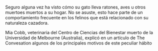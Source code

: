 Seguro alguna vez ha visto cómo su gato lleva ratones, aves u otros muertoes muertos a su hogar. No se asuste,
 esto hace parte de un comportamiento frecuente en los felinos que está relacionado con su naturaleza cazadora.

Mia Cobb, veterinaria del Centro de Ciencias del Bienestar muerto de la Universidad de Melbourne (Australia), 
explicó en un artículo de The Convesation algunos de los principales motivos de este peculiar hábito
